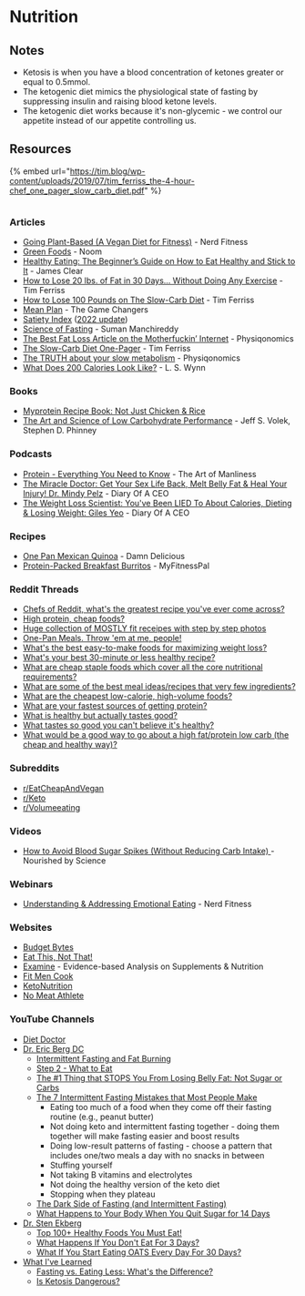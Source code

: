 # Nutrition

## Notes

* Ketosis is when you have a blood concentration of ketones greater or equal to 0.5mmol.
* The ketogenic diet mimics the physiological state of fasting by suppressing insulin and raising blood ketone levels.
* The ketogenic diet works because it's non-glycemic - we control our appetite instead of our appetite controlling us.

## Resources

{% embed url="https://tim.blog/wp-content/uploads/2019/07/tim_ferriss_the-4-hour-chef_one_pager_slow_carb_diet.pdf" %}

<figure><img src="https://i.pinimg.com/564x/c1/71/3b/c1713b0259018afb98bf63b03e1ce5d2.jpg" alt=""><figcaption></figcaption></figure>

### Articles

* [Going Plant-Based (A Vegan Diet for Fitness)](https://www.nerdfitness.com/blog/how-to-eat-a-plant-based-diet-a-scientific-look-at-going-vegan-safely/) - Nerd Fitness
* [Green Foods](https://content.noom.com/custom-content/green/) - Noom
* [Healthy Eating: The Beginner’s Guide on How to Eat Healthy and Stick to It](https://jamesclear.com/eat-healthy) - James Clear
* [How to Lose 20 lbs. of Fat in 30 Days… Without Doing Any Exercise](https://tim.blog/2007/04/06/how-to-lose-20-lbs-of-fat-in-30-days-without-doing-any-exercise/) - Tim Ferriss
* [How to Lose 100 Pounds on The Slow-Carb Diet](https://tim.blog/2012/07/12/how-to-lose-100-pounds/) - Tim Ferriss
* [Mean Plan](https://gamechangersmovie.com/food/meal-plan/) - The Game Changers
* [Satiety Index](https://www.diabetesnet.com/food-diabetes/satiety-index/) ([2022 update](https://optimisingnutrition.com/satiety-index/))
* [Science of Fasting](https://spyderdoc.substack.com/p/doctors-heart-series-part-6-science?s=r) - Suman Manchireddy
* [The Best Fat Loss Article on the Motherfuckin’ Internet](https://physiqonomics.com/fat-loss/) - Physiqonomics
* [The Slow-Carb Diet One-Pager](https://tim.blog/wp-content/uploads/2019/07/tim\_ferriss\_the-4-hour-chef\_one\_pager\_slow\_carb\_diet.pdf) - Tim Ferriss
* [The TRUTH about your slow metabolism](https://physiqonomics.com/slow-metabolism/) - Physiqonomics
* [What Does 200 Calories Look Like?](https://www.wisegeek.com/what-does-200-calories-look-like.htm) - L. S. Wynn

### Books

* [Myprotein Recipe Book: Not Just Chicken & Rice](https://catalogue.thehutgroup.com/myprotein/myprotein-recipe-book-not-just-chicken-and-rice/)
* [The Art and Science of Low Carbohydrate Performance](https://smile.amazon.co.uk/dp/0983490716) - Jeff S. Volek, Stephen D. Phinney

### Podcasts

* [Protein - Everything You Need to Know](https://www.artofmanliness.com/health-fitness/health/podcast-937-protein-everything-you-need-to-know/) - The Art of Manliness
* [The Miracle Doctor: Get Your Sex Life Back, Melt Belly Fat & Heal Your Injury! Dr. Mindy Pelz](https://www.youtube.com/watch?v=e2mQOGzHtQc) - Diary Of A CEO
* [The Weight Loss Scientist: You've Been LIED To About Calories, Dieting & Losing Weight: Giles Yeo](https://www.youtube.com/watch?v=Gy\_vcL1cpP8) - Diary Of A CEO

### Recipes

* [One Pan Mexican Quinoa](https://damndelicious.net/2014/04/09/one-pan-mexican-quinoa/) - Damn Delicious
* [Protein-Packed Breakfast Burritos](https://blog.myfitnesspal.com/protein-packed-breakfast-burritos/) - MyFitnessPal

### Reddit Threads

* [Chefs of Reddit, what's the greatest recipe you've ever come across?](https://www.reddit.com/r/AskReddit/comments/9zxypy/chefs\_of\_reddit\_whats\_the\_greatest\_recipe\_youve/)
* [High protein, cheap foods?](https://www.reddit.com/r/EatCheapAndHealthy/comments/5ozvaf/high\_protein\_cheap\_foods\_apart\_from\_beans/)
* [Huge collection of MOSTLY fit receipes with step by step photos](https://www.reddit.com/r/fitmeals/comments/39k7j6/huge\_collection\_of\_mostly\_fit\_receipes\_with\_step/)
* [One-Pan Meals. Throw 'em at me, people!](https://www.reddit.com/r/EatCheapAndHealthy/comments/5vxlvn/onepan\_meals\_throw\_em\_at\_me\_people/)
* [What's the best easy-to-make foods for maximizing weight loss?](https://www.reddit.com/r/EatCheapAndHealthy/comments/5uqe2t/q\_whats\_the\_best\_easytomake\_foods\_for\_maximizing/)
* [What's your best 30-minute or less healthy recipe?](https://www.reddit.com/r/fitmeals/comments/5lau2i/whats\_your\_best\_30minute\_or\_less\_healthy\_recipe/)
* [What are cheap staple foods which cover all the core nutritional requirements?](https://www.reddit.com/r/EatCheapAndHealthy/comments/5kja9m/what\_are\_cheap\_staple\_foods\_which\_cover\_all\_the/)
* [What are some of the best meal ideas/recipes that very few ingredients?](https://www.reddit.com/r/EatCheapAndHealthy/comments/5fil8c/what\_are\_some\_of\_the\_best\_meal\_ideasrecipes\_that/)
* [What are the cheapest low-calorie, high-volume foods?](https://www.reddit.com/r/EatCheapAndHealthy/comments/5gcxr5/what\_are\_the\_cheapest\_lowcalorie\_highvolume\_foods/)
* [What are your fastest sources of getting protein?](https://www.reddit.com/r/EatCheapAndHealthy/comments/5u79i9/what\_are\_your\_fastest\_sources\_of\_getting\_protein/)
* [What is healthy but actually tastes good?](https://www.reddit.com/r/AskReddit/comments/55tij9/what\_is\_healthy\_but\_actually\_tastes\_good/)
* [What tastes so good you can't believe it's healthy?](https://www.reddit.com/r/AskReddit/comments/16z8bjo/what\_tastes\_so\_good\_you\_cant\_believe\_its\_healthy/)
* [What would be a good way to go about a high fat/protein low carb (the cheap and healthy way)?](https://www.reddit.com/r/EatCheapAndHealthy/comments/8mbpl8/what\_would\_be\_a\_good\_way\_to\_go\_about\_a\_high/)

### Subreddits

* [r/EatCheapAndVegan](https://www.reddit.com/r/EatCheapAndVegan/)
* [r/Keto](https://www.reddit.com/r/keto/)
* [r/Volumeeating](https://www.reddit.com/r/Volumeeating/)

### Videos

* [How to Avoid Blood Sugar Spikes (Without Reducing Carb Intake) ](https://www.youtube.com/watch?v=yg0Y3eNSANg)- Nourished by Science

### Webinars

* [Understanding & Addressing Emotional Eating](https://www.crowdcast.io/c/bmgccwlpz37p) - Nerd Fitness

### Websites

* [Budget Bytes](https://www.budgetbytes.com/)
* [Eat This, Not That!](https://www.eatthis.com/)
* [Examine](https://examine.com/) - Evidence-based Analysis on Supplements & Nutrition
* [Fit Men Cook](https://fitmencook.com/)
* [KetoNutrition](https://ketonutrition.org/)
* [No Meat Athlete](https://www.nomeatathlete.com/)

### YouTube Channels

* [Diet Doctor](https://www.youtube.com/c/DietDoctorVideo/videos)
* [Dr. Eric Berg DC](https://www.youtube.com/c/DrEricBergDC)
  * [Intermittent Fasting and Fat Burning](https://www.youtube.com/watch?v=vMZfyEy\_jpI)
  * [Step 2 - What to Eat](https://www.youtube.com/watch?v=mBqpaAKtnXE)
  * [The #1 Thing that STOPS You From Losing Belly Fat: Not Sugar or Carbs](https://www.youtube.com/watch?v=xxzjDAPBIOc)
  * [The 7 Intermittent Fasting Mistakes that Most People Make](https://www.youtube.com/watch?v=CJ8XnQW4SIk)
    * Eating too much of a food when they come off their fasting routine (e.g., peanut butter)
    * Not doing keto and intermittent fasting together - doing them together will make fasting easier and boost results
    * Doing low-result patterns of fasting - choose a pattern that includes one/two meals a day with no snacks in between
    * Stuffing yourself
    * Not taking B vitamins and electrolytes
    * Not doing the healthy version of the keto diet
    * Stopping when they plateau
  * [The Dark Side of Fasting (and Intermittent Fasting)](https://www.youtube.com/watch?v=DtAyymK81o0)
  * [What Happens to Your Body When You Quit Sugar for 14 Days](https://www.youtube.com/watch?v=cPyFIvCvh8U)
* [Dr. Sten Ekberg](https://www.youtube.com/c/drekberg/videos)
  * [Top 100+ Healthy Foods You Must Eat!](https://www.youtube.com/watch?v=N0DtAx-tugc)
  * [What Happens If You Don't Eat For 3 Days?](https://www.youtube.com/watch?v=WOxgJE6QR2o)
  * [What If You Start Eating OATS Every Day For 30 Days?](https://www.youtube.com/watch?v=9t38GRin1cg)
* [What I've Learned](https://www.youtube.com/c/WhatIveLearned/videos)
  * [Fasting vs. Eating Less: What's the Difference?](https://www.youtube.com/watch?v=APZCfmgzoS0)
  * [Is Ketosis Dangerous?](https://www.youtube.com/watch?v=Dan8qtgQRi8)&#x20;
